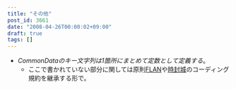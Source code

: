 ```yaml
---
title: "その他"
post_id: 3661
date: "2008-04-26T00:00:02+09:00"
draft: true
tags: []
---
```



* _CommonDataのキー文字列は1箇所にまとめて定数として定義する_。
  * ここで書かれていない部分に関しては原則[FLAN](https://danmaq.com/tag/flan)や[時封城](https://danmaq.com/!/thA/)のコーディング規約を継承する形で。
